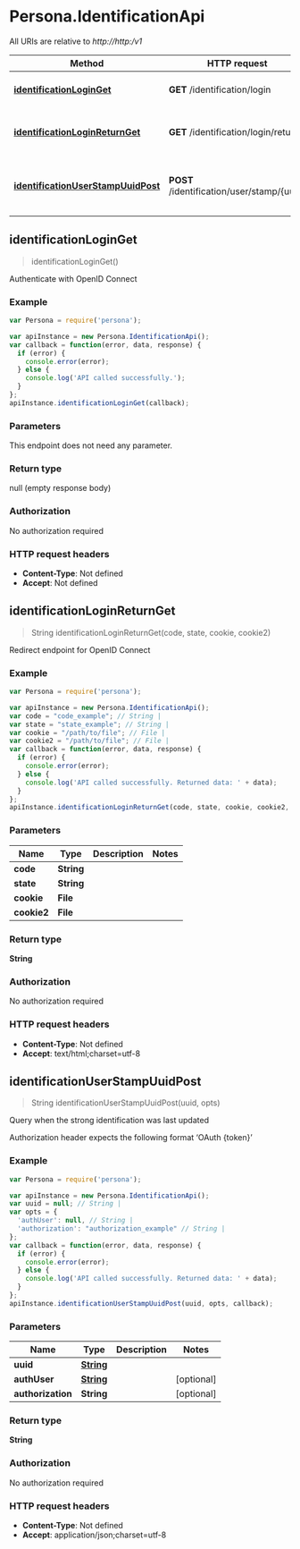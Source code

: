 # Persona.IdentificationApi

All URIs are relative to *http://http:/v1*

Method | HTTP request | Description
------------- | ------------- | -------------
[**identificationLoginGet**](IdentificationApi.md#identificationLoginGet) | **GET** /identification/login | Authenticate with OpenID Connect
[**identificationLoginReturnGet**](IdentificationApi.md#identificationLoginReturnGet) | **GET** /identification/login/return | Redirect endpoint for OpenID Connect
[**identificationUserStampUuidPost**](IdentificationApi.md#identificationUserStampUuidPost) | **POST** /identification/user/stamp/{uuid} | Query when the strong identification was last updated



## identificationLoginGet

> identificationLoginGet()

Authenticate with OpenID Connect

### Example

```javascript
var Persona = require('persona');

var apiInstance = new Persona.IdentificationApi();
var callback = function(error, data, response) {
  if (error) {
    console.error(error);
  } else {
    console.log('API called successfully.');
  }
};
apiInstance.identificationLoginGet(callback);
```

### Parameters

This endpoint does not need any parameter.

### Return type

null (empty response body)

### Authorization

No authorization required

### HTTP request headers

- **Content-Type**: Not defined
- **Accept**: Not defined


## identificationLoginReturnGet

> String identificationLoginReturnGet(code, state, cookie, cookie2)

Redirect endpoint for OpenID Connect

### Example

```javascript
var Persona = require('persona');

var apiInstance = new Persona.IdentificationApi();
var code = "code_example"; // String | 
var state = "state_example"; // String | 
var cookie = "/path/to/file"; // File | 
var cookie2 = "/path/to/file"; // File | 
var callback = function(error, data, response) {
  if (error) {
    console.error(error);
  } else {
    console.log('API called successfully. Returned data: ' + data);
  }
};
apiInstance.identificationLoginReturnGet(code, state, cookie, cookie2, callback);
```

### Parameters



Name | Type | Description  | Notes
------------- | ------------- | ------------- | -------------
 **code** | **String**|  | 
 **state** | **String**|  | 
 **cookie** | **File**|  | 
 **cookie2** | **File**|  | 

### Return type

**String**

### Authorization

No authorization required

### HTTP request headers

- **Content-Type**: Not defined
- **Accept**: text/html;charset=utf-8


## identificationUserStampUuidPost

> String identificationUserStampUuidPost(uuid, opts)

Query when the strong identification was last updated

Authorization header expects the following format ‘OAuth {token}’

### Example

```javascript
var Persona = require('persona');

var apiInstance = new Persona.IdentificationApi();
var uuid = null; // String | 
var opts = {
  'authUser': null, // String | 
  'authorization': "authorization_example" // String | 
};
var callback = function(error, data, response) {
  if (error) {
    console.error(error);
  } else {
    console.log('API called successfully. Returned data: ' + data);
  }
};
apiInstance.identificationUserStampUuidPost(uuid, opts, callback);
```

### Parameters



Name | Type | Description  | Notes
------------- | ------------- | ------------- | -------------
 **uuid** | [**String**](.md)|  | 
 **authUser** | [**String**](.md)|  | [optional] 
 **authorization** | **String**|  | [optional] 

### Return type

**String**

### Authorization

No authorization required

### HTTP request headers

- **Content-Type**: Not defined
- **Accept**: application/json;charset=utf-8

